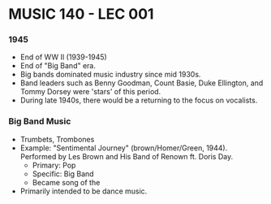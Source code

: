 # MUSIC 140 - LEC 001
### 1945
- End of WW II (1939-1945)
- End of "Big Band" era.
- Big bands dominated music industry since mid 1930s.
- Band leaders such as Benny Goodman, Count Basie, Duke Ellington, and Tommy Dorsey were 'stars' of this period.
- During late 1940s, there would be a returning to the focus on vocalists.

### Big Band Music
- Trumbets, Trombones
- Example: "Sentimental Journey" (brown/Homer/Green, 1944). Performed by Les Brown and His Band of Renown ft. Doris Day.
  - Primary: Pop
  - Specific: Big Band
  - Became song of the 
- Primarily intended to be dance music.
<!--stackedit_data:
eyJoaXN0b3J5IjpbNzYxNjQxNTYxLC0xMzUyNDAwNTgzLC04OD
M4MzE1NjhdfQ==
-->